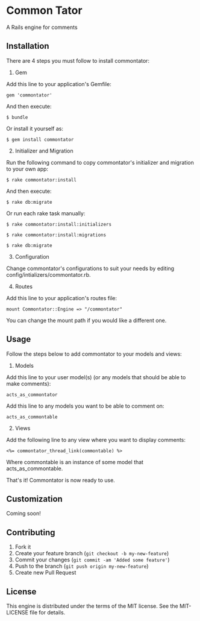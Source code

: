 # Common Tator

A Rails engine for comments

## Installation

There are 4 steps you must follow to install commontator:

1. Gem

Add this line to your application's Gemfile:

    gem 'commontator'

And then execute:

    $ bundle

Or install it yourself as:

    $ gem install commontator

2. Initializer and Migration

Run the following command to copy commontator's initializer and migration to your own app:

    $ rake commontator:install

And then execute:

    $ rake db:migrate

Or run each rake task manually:

    $ rake commontator:install:initializers

    $ rake commontator:install:migrations

    $ rake db:migrate

3. Configuration

Change commontator's configurations to suit your needs by editing config/intializers/commontator.rb.

4. Routes

Add this line to your application's routes file:

    mount Commontator::Engine => "/commontator"

You can change the mount path if you would like a different one.

## Usage

Follow the steps below to add commontator to your models and views:

1. Models

Add this line to your user model(s) (or any models that should be able to make comments):

    acts_as_commontator
    
Add this line to any models you want to be able to comment on:

    acts_as_commontable
    
2. Views

Add the following line to any view where you want to display comments:

    <%= commontator_thread_link(commontable) %>
    
Where commontable is an instance of some model that acts_as_commontable.

That's it! Commontator is now ready to use.

## Customization

Coming soon!

## Contributing

1. Fork it
2. Create your feature branch (`git checkout -b my-new-feature`)
3. Commit your changes (`git commit -am 'Added some feature'`)
4. Push to the branch (`git push origin my-new-feature`)
5. Create new Pull Request

## License

This engine is distributed under the terms of the MIT license.
See the MIT-LICENSE file for details.

